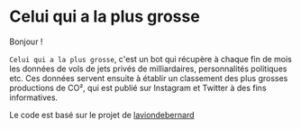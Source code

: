 # Celui qui a la plus grosse

Bonjour ! 

`Celui qui a la plus grosse`, c'est un bot qui récupère à chaque fin de mois les données de vols de jets privés de milliardaires, personnalités politiques etc. Ces données servent ensuite à établir un classement des plus grosses productions de CO², qui est publié sur Instagram et Twitter à des fins informatives.

Le code est basé sur le projet de [laviondebernard](https://github.com/laviondebernard/instagram)